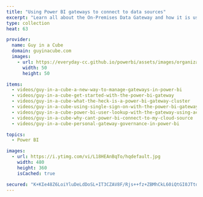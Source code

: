 ```yaml
---
title: "Using Power BI gateways to connect to data sources"
excerpt: "Learn all about the On-Premises Data Gateway and how it is used with the Power BI service. The Power BI gateway can be used to refresh imported data as well as allow you to use DirectQuery or connect live to an Analysis Services mode."
type: collection
heat: 63

provider:
  name: Guy in a Cube
  domain: guyinacube.com
  images:
    - url: https://everyday-cc.github.io/powerbi/assets/images/organizations/guyinacube.com-50x50.jpg
      width: 50
      height: 50

items:
  - videos/guy-in-a-cube-a-new-way-to-manage-gateways-in-power-bi
  - videos/guy-in-a-cube-get-started-with-the-power-bi-gateway
  - videos/guy-in-a-cube-what-the-heck-is-a-power-bi-gateway-cluster
  - videos/guy-in-a-cube-using-single-sign-on-with-the-power-bi-gateway
  - videos/guy-in-a-cube-power-bi-user-lookup-with-the-gateway-using-active-directory
  - videos/guy-in-a-cube-why-cant-power-bi-connect-to-my-cloud-source
  - videos/guy-in-a-cube-personal-gateway-governance-in-power-bi

topics:
  - Power BI

images:
  - url: https://i.ytimg.com/vi/L18HEAnBqTo/hqdefault.jpg
    width: 480
    height: 360
    isCached: true

secured: "K+KIe48Z6LoiYluDeLdDoSL+IT3CZAV8F/Rjs++fz+ZBMhCkL60iQtGI0JTtdSiuw3kQiFZ7w5S37ZXifP7ieH0CNxfBoqW7PY5JEk6bAOIYC95sp7+mqoOeH2Cuk4g7m039q2upaOZknHie28wySxv/KWB0pD4EJ17rbwi/6L/qiuTDG30PM+bnok7uyTFxCVJnOL7haQMAIW6uvnDNcQ9wGVTdBsjz1IXJKBNuTlJpoInCAh/xQpNMVG/A3wjOrOvycLl0kQOs3RAsnacyS39YZnXM9mFfbl7AIgHIWV/4w4RakqmG9KIIx7LpOFRkoGbBnk9XSZwII/CcLzW3yA==;vFLYPub65R5D9FHtL0dZAQ=="
---
```


